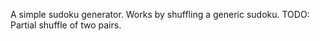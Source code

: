 A simple sudoku generator. Works by shuffling a generic sudoku.
TODO: Partial shuffle of two pairs.
